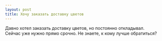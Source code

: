 ```yaml
---
layout: post 
title: Хочу заказать доставку цветов 
--- 
```

Давно хотел заказать доставку цветов, но постоянно откладывал. Сейчас уже нужно прямо срочно. Не знаете, к кому лучше обратиться?
